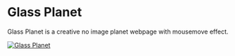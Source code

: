 # Glass Planet
Glass Planet is a creative no image planet webpage with mousemove effect.

[![Glass Planet](./assets/images/git-preview.png?raw=true "Glass Planet")](https://glass-planet-dev-z.netlify.app/)